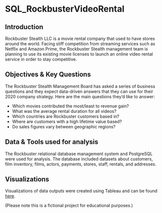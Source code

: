 # SQL_RockbusterVideoRental

## Introduction
Rockbuster Stealth LLC is a movie rental company that used to have stores around the world. Facing stiff competition from streaming services such as Netflix and Amazon Prime, the Rockbuster Stealth management team is planning to use its existing movie licenses to launch an online video rental service in order to stay competitive.

## Objectives & Key Questions
The Rockbuster Stealth Management Board has asked a series of business questions and they expect data-driven answers that they can use for their 2020 company strategy. Here are the main questions they’d like to answer:
- Which movies contributed the most/least to revenue gain?
- What was the average rental duration for all videos?
- Which countries are Rockbuster customers based in?
- Where are customers with a high lifetime value based?
- Do sales figures vary between geographic regions?

## Data & Tools used for analysis
The Rockbuster relational database management system and PostgreSQL were used for analysis. The database included datasets about customers, film inventory, films, actors, payments, stores, staff, rentals, and addresses.

## Visualizations
Visualizations of data outputs were created using Tableau and can be found [here](https://public.tableau.com/app/profile/frederike.schulz.m.llensiefen/viz/3_10RockbusterAnalysis_17128467338940/GeographicalPerformancebyRevenueandNumberofCustomers).

(Please note this is a fictional project for educational purposes.)

